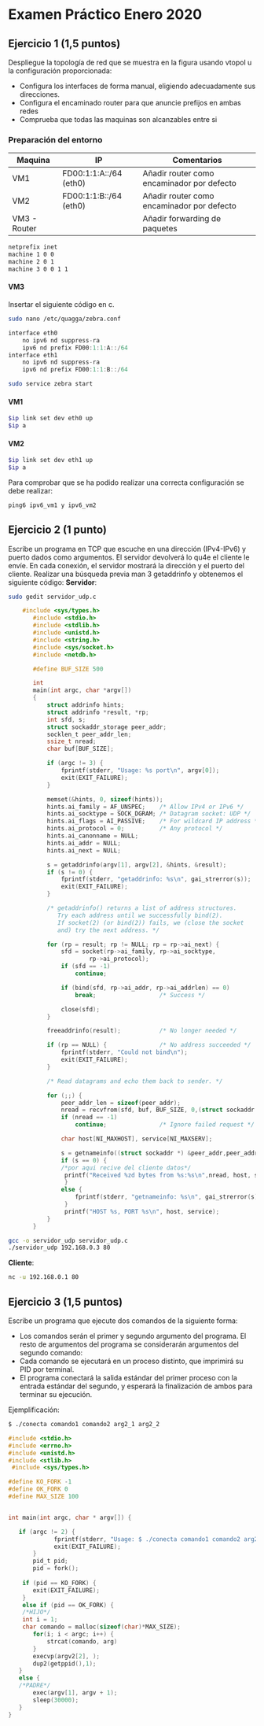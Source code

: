 # Examen Práctico Enero 2020
## Ejercicio 1 (1,5 puntos)
Despliegue la topología de red que se muestra en la figura usando vtopol u la configuración proporcionada: 
- Configura los interfaces de forma manual, eligiendo adecuadamente sus direcciones.
- Configura el encaminado router para que anuncie prefijos en ambas redes
- Comprueba que todas las maquinas son alcanzables entre si

### Preparación del entorno
|Maquina| IP | Comentarios
|--|--|--|
| VM1 | FD00:1:1:A::/64 (eth0)|Añadir router como encaminador por defecto |
| VM2 | FD00:1:1:B::/64 (eth0)| Añadir router como encaminador por defecto|
| VM3 - Router |  | Añadir forwarding de paquetes |

```bash
netprefix inet
machine 1 0 0
machine 2 0 1
machine 3 0 0 1 1
```
#### VM3
Insertar el siguiente código en c.
```bash
sudo nano /etc/quagga/zebra.conf 
```
```c
interface eth0
	no ipv6 nd suppress-ra
	ipv6 nd prefix FD00:1:1:A::/64
interface eth1
	no ipv6 nd suppress-ra
	ipv6 nd prefix FD00:1:1:B::/64
```
```bash
sudo service zebra start
```

#### VM1
```bash
$ip link set dev eth0 up
$ip a
```
#### VM2
```bash
$ip link set dev eth1 up
$ip a
```
Para comprobar que se ha podido realizar una correcta configuración se debe realizar:
```c
ping6 ipv6_vm1 y ipv6_vm2
```
## Ejercicio 2 (1 punto)
Escribe un programa en TCP que escuche en una dirección (IPv4-IPv6) y puerto dados como argumentos. El servidor devolverá lo qu4e el cliente le envíe. En cada conexión, el servidor mostrará la dirección y el puerto del cliente.
Realizar una búsqueda previa man 3 getaddrinfo y obtenemos el siguiente código:
**Servidor**:
```bash
sudo gedit servidor_udp.c
```
```c
    #include <sys/types.h>
       #include <stdio.h>
       #include <stdlib.h>
       #include <unistd.h>
       #include <string.h>
       #include <sys/socket.h>
       #include <netdb.h>

       #define BUF_SIZE 500

       int
       main(int argc, char *argv[])
       {
           struct addrinfo hints;
           struct addrinfo *result, *rp;
           int sfd, s;
           struct sockaddr_storage peer_addr;
           socklen_t peer_addr_len;
           ssize_t nread;
           char buf[BUF_SIZE];

           if (argc != 3) {
               fprintf(stderr, "Usage: %s port\n", argv[0]);
               exit(EXIT_FAILURE);
           }

           memset(&hints, 0, sizeof(hints));
           hints.ai_family = AF_UNSPEC;    /* Allow IPv4 or IPv6 */
           hints.ai_socktype = SOCK_DGRAM; /* Datagram socket: UDP */
           hints.ai_flags = AI_PASSIVE;    /* For wildcard IP address */
           hints.ai_protocol = 0;          /* Any protocol */
           hints.ai_canonname = NULL;
           hints.ai_addr = NULL;
           hints.ai_next = NULL;

           s = getaddrinfo(argv[1], argv[2], &hints, &result);
           if (s != 0) {
               fprintf(stderr, "getaddrinfo: %s\n", gai_strerror(s));
               exit(EXIT_FAILURE);
           }

           /* getaddrinfo() returns a list of address structures.
              Try each address until we successfully bind(2).
              If socket(2) (or bind(2)) fails, we (close the socket
              and) try the next address. */

           for (rp = result; rp != NULL; rp = rp->ai_next) {
               sfd = socket(rp->ai_family, rp->ai_socktype,
                       rp->ai_protocol);
               if (sfd == -1)
                   continue;

               if (bind(sfd, rp->ai_addr, rp->ai_addrlen) == 0)
                   break;                  /* Success */

               close(sfd);
           }

           freeaddrinfo(result);           /* No longer needed */

           if (rp == NULL) {               /* No address succeeded */
               fprintf(stderr, "Could not bind\n");
               exit(EXIT_FAILURE);
           }

           /* Read datagrams and echo them back to sender. */

           for (;;) {
               peer_addr_len = sizeof(peer_addr);
               nread = recvfrom(sfd, buf, BUF_SIZE, 0,(struct sockaddr *) &peer_addr, &peer_addr_len);
               if (nread == -1)
                   continue;               /* Ignore failed request */

               char host[NI_MAXHOST], service[NI_MAXSERV];

               s = getnameinfo((struct sockaddr *) &peer_addr,peer_addr_len, host, NI_MAXHOST,service,NI_MAXSERV, NI_NUMERICSERV);
               if (s == 0) {
               /*por aqui recive del cliente datos*/
				printf("Received %zd bytes from %s:%s\n",nread, host, service);
				}
               else {
                   fprintf(stderr, "getnameinfo: %s\n", gai_strerror(s));
				}
				printf("HOST %s, PORT %s\n", host, service);
           }
       }
```
```bash
gcc -o servidor_udp servidor_udp.c
./servidor_udp 192.168.0.3 80
```
**Cliente**:
```bash
nc -u 192.168.0.1 80
```
## Ejercicio 3 (1,5 puntos)
Escribe un programa que ejecute dos comandos de la siguiente forma:
- Los comandos serán el primer y segundo argumento del programa. El resto de argumentos del programa se considerarán argumentos del segundo comando:
- Cada comando se ejecutará en un proceso distinto, que imprimirá su PID por terminal.
- El programa conectará la salida estándar del primer proceso con la entrada estándar del segundo, y esperará la finalización de ambos para terminar su ejecución.

Ejemplificación:
```bash
$ ./conecta comando1 comando2 arg2_1 arg2_2 
```
 ```c
 #include <stdio.h>
 #include <errno.h>
 #include <unistd.h>
 #include <stlib.h>
  #include <sys/types.h>

#define KO_FORK -1
#define OK_FORK 0
#define MAX_SIZE 100


int main(int argc, char * argv[]) {

	if (argc != 2) {
              fprintf(stderr, "Usage: $ ./conecta comando1 comando2 arg2_1 arg2_2 \n");
              exit(EXIT_FAILURE);
        }
        pid_t pid;
        pid = fork();
	
	 if (pid == KO_FORK) {
		exit(EXIT_FAILURE);
	 }
	 else if (pid == OK_FORK) {
	 /*HIJO*/
	 int i = 1;
	 char comando = malloc(sizeof(char)*MAX_SIZE);
		for(i; i < argc; i++) {
			strcat(comando, arg)
		}
		execvp(argv2[2], );
		dup2(getppid(),1);
	}
	else {
	/*PADRE*/
		exec(argv[1], argv + 1);
		sleep(30000);
	}
}
 ```
<!--stackedit_data:
eyJoaXN0b3J5IjpbMTUxNTM1MzUzMiwtMjA5Nzk0MjIzNiwtNj
gzOTA5MTk2LDI4NTY2OTYxMl19
-->